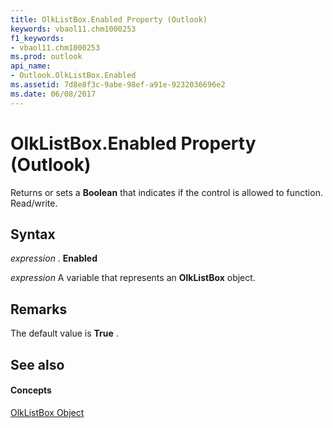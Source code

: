 ```yaml
---
title: OlkListBox.Enabled Property (Outlook)
keywords: vbaol11.chm1000253
f1_keywords:
- vbaol11.chm1000253
ms.prod: outlook
api_name:
- Outlook.OlkListBox.Enabled
ms.assetid: 7d8e8f3c-9abe-98ef-a91e-9232036696e2
ms.date: 06/08/2017
---
```



# OlkListBox.Enabled Property (Outlook)

Returns or sets a  **Boolean** that indicates if the control is allowed to function. Read/write.


## Syntax

 _expression_ . **Enabled**

 _expression_ A variable that represents an **OlkListBox** object.


## Remarks

The default value is  **True** .


## See also


#### Concepts


[OlkListBox Object](Outlook.OlkListBox.md)

